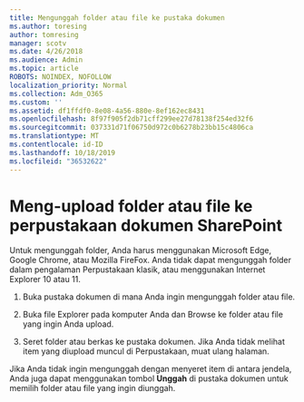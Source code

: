 ```yaml
---
title: Mengunggah folder atau file ke pustaka dokumen
ms.author: toresing
author: tomresing
manager: scotv
ms.date: 4/26/2018
ms.audience: Admin
ms.topic: article
ROBOTS: NOINDEX, NOFOLLOW
localization_priority: Normal
ms.collection: Adm_O365
ms.custom: ''
ms.assetid: df1ffdf0-8e08-4a56-880e-8ef162ec8431
ms.openlocfilehash: 8f97f905f2db71cff299ee27d78138f254ed32f6
ms.sourcegitcommit: 037331d71f06750d972c0b6278b23bb15c4806ca
ms.translationtype: MT
ms.contentlocale: id-ID
ms.lasthandoff: 10/18/2019
ms.locfileid: "36532622"
---
```

# <a name="upload-a-folder-or-files-to-a-sharepoint-document-library"></a>Meng-upload folder atau file ke perpustakaan dokumen SharePoint

Untuk mengunggah folder, Anda harus menggunakan Microsoft Edge, Google Chrome, atau Mozilla FireFox. Anda tidak dapat mengunggah folder dalam pengalaman Perpustakaan klasik, atau menggunakan Internet Explorer 10 atau 11.
  
1. Buka pustaka dokumen di mana Anda ingin mengunggah folder atau file.
    
2. Buka file Explorer pada komputer Anda dan Browse ke folder atau file yang ingin Anda upload.
    
3. Seret folder atau berkas ke pustaka dokumen. Jika Anda tidak melihat item yang diupload muncul di Perpustakaan, muat ulang halaman. 
    
Jika Anda tidak ingin mengunggah dengan menyeret item di antara jendela, Anda juga dapat menggunakan tombol **Unggah** di pustaka dokumen untuk memilih folder atau file yang ingin diunggah. 
  

